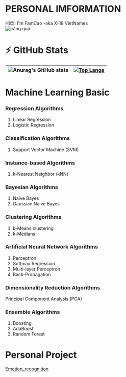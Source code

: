# PERSONAL IMFORMATION
Hí😉! I'm FamCao -aka X-18 VietNames  
![căng quá](https://i.pinimg.com/originals/ce/eb/62/ceeb62c0b30720b233b60d6d5a773c47.gif)

# ⚡ GitHub Stats
![Anurag's GitHub stats](https://github-readme-stats.vercel.app/api?username=X-18Vietnames&show_icons=true&theme=radical)|[![Top Langs](https://github-readme-stats.vercel.app/api/top-langs/?username=X-18Vietnames&langs_count=3&theme=radical)](https://github.com/anuraghazra/github-readme-stats)
|:------------:|:-------------:|

# Machine Learning Basic
### Regression Algorithms
1. Linear Regression
2. Logistic Regression
### Classification Algorithms
1. Support Vector Machine (SVM)

### Instance-based Algorithms
1. k-Nearest Neighbor (kNN)
### Bayesian Algorithms
1. Naive Bayes
2. Gaussian Naive Bayes

### Clustering Algorithms
1. k-Means clustering
2. k-Medians

### Artificial Neural Network Algorithms
1. Perceptron
2. Softmax Regression
3. Multi-layer Perceptron
4. Back-Propagation

### Dimensionality Reduction Algorithms
Principal Component Analysis (PCA)
### Ensemble Algorithms
1. Boosting
2. AdaBoost
3. Random Forest
# Personal Project
[Emotion_recognition](https://github.com/X-18Vietnames/Emotion_recognition)
